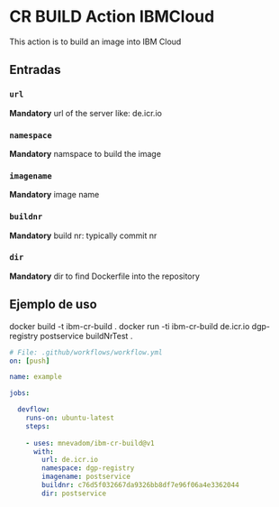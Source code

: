 # CR BUILD Action IBMCloud

This action is to build an image into IBM Cloud

## Entradas

### `url`

**Mandatory** url of the server like: de.icr.io

### `namespace`

**Mandatory** namspace to build the image

### `imagename`

**Mandatory** image name

### `buildnr`

**Mandatory** build nr: typically commit nr

### `dir`

**Mandatory** dir to find Dockerfile into the repository


## Ejemplo de uso

docker build -t ibm-cr-build .
docker run -ti ibm-cr-build de.icr.io dgp-registry postservice buildNrTest .

```yaml
# File: .github/workflows/workflow.yml
on: [push]

name: example

jobs:

  devflow:
    runs-on: ubuntu-latest
    steps:
    
    - uses: mnevadom/ibm-cr-build@v1
      with:
        url: de.icr.io
        namespace: dgp-registry
        imagename: postservice
        buildnr: c76d5f032667da9326bb8df7e96f06a4e3362044
        dir: postservice

```
